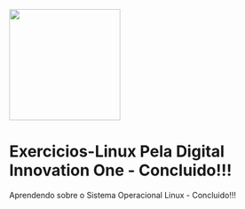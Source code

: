 <img src = https://user-images.githubusercontent.com/74150548/213228180-f8b9d184-3ec9-4cfe-bcfc-4348c654833c.png width=200px>

# Exercicios-Linux Pela  Digital  Innovation One - Concluido!!!
Aprendendo sobre o Sistema Operacional Linux - Concluido!!!
